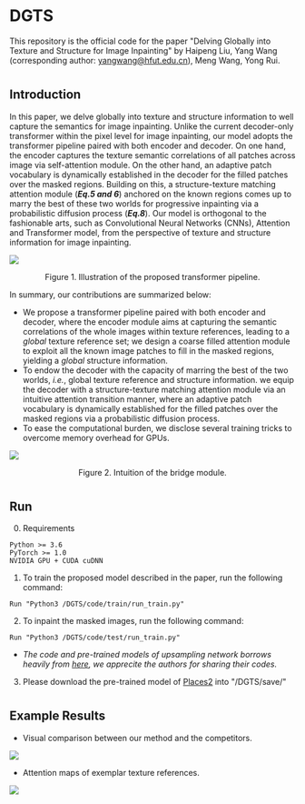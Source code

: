 # DGTS

This repository is the official code for the paper "Delving Globally into Texture and Structure for Image Inpainting" by Haipeng Liu, Yang Wang (corresponding author: yangwang@hfut.edu.cn), Meng Wang, Yong Rui.
#
## Introduction
In this paper, we delve globally into texture and structure information to well capture the semantics for image inpainting. Unlike the current decoder-only transformer within the pixel level for image inpainting, our model adopts the transformer pipeline paired with both encoder and decoder. On one hand, the encoder captures the texture semantic correlations of all patches across image via self-attention module. On the other hand, an adaptive patch vocabulary is dynamically established in the decoder for the filled patches over the masked regions. Building on this,  a structure-texture matching attention module (**_Eq.5 and 6_**) anchored on the known regions comes up to marry the best of these two worlds for progressive inpainting via a probabilistic diffusion process (**_Eq.8_**). Our model is orthogonal to the fashionable arts, such as Convolutional Neural Networks (CNNs), Attention and Transformer model, from the perspective of texture and structure information for image inpainting.

![](https://github.com/htyjers/DGTS-Inpainting/blob/main/images/model.png)
<p align="center">Figure 1. Illustration of the proposed transformer pipeline.</p>

In summary, our contributions are summarized below:
- We propose a transformer pipeline paired with both encoder and decoder, where the encoder module aims at capturing the semantic correlations of the whole images within texture references, leading to a *global* texture reference set; we design a coarse filled attention module to exploit all the known image patches to fill in the masked regions, yielding a *global* structure information.
- To endow the decoder with the capacity of marring the best of the two worlds, *i.e.*, global texture reference and structure information. we equip the decoder with a structure-texture matching attention module via an intuitive attention transition manner, where  an adaptive patch vocabulary is dynamically established for the filled patches over the masked regions via a probabilistic diffusion process.
- To ease the computational burden, we disclose several training tricks to overcome memory overhead for GPUs.

![](https://github.com/htyjers/DGTS-Inpainting/blob/main/images/bridge.png)
<p align="center">Figure 2.  Intuition of the bridge module.</p>


#
## Run 
0. Requirements
```
Python >= 3.6
PyTorch >= 1.0
NVIDIA GPU + CUDA cuDNN
```

1. To train the proposed model described in the paper, run the following command:
```
Run "Python3 /DGTS/code/train/run_train.py"
```

2. To inpaint the masked images, run the following command:
```
Run "Python3 /DGTS/code/test/run_train.py"
```
* *The code and pre-trained models of upsampling network borrows heavily from [here](https://github.com/yingchen001/BAT-Fill), we apprecite the authors for sharing their codes.*

3. Please download the pre-trained model of [Places2](https://www.dropbox.com/s/jipius8hwcr3795/Places.pth?dl=0) into "/DGTS/save/"



#
## Example Results

- Visual comparison between our method and the competitors.

![](https://github.com/htyjers/DGTS-Inpainting/blob/main/images/compare.png)

- Attention maps of exemplar texture references.

![](https://github.com/htyjers/DGTS-Inpainting/blob/main/images/correct.png)
